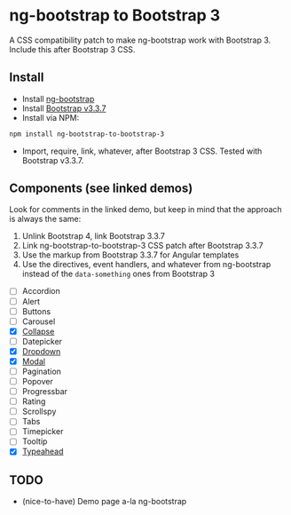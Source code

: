 # ng-bootstrap to Bootstrap 3

A CSS compatibility patch to make ng-bootstrap work with Bootstrap 3.  
Include this after Bootstrap 3 CSS.

## Install

* Install [ng-bootstrap](https://github.com/ng-bootstrap/ng-bootstrap)
* Install [Bootstrap v3.3.7](https://github.com/twbs/bootstrap/tree/v3.3.7)
* Install via NPM:

```sh
npm install ng-bootstrap-to-bootstrap-3
```

* Import, require, link, whatever, after Bootstrap 3 CSS. Tested with Bootstrap v3.3.7.

## Components (see linked demos)

Look for comments in the linked demo, but keep in mind that the approach is always the same:

1. Unlink Bootstrap 4, link Bootstrap 3.3.7
1. Link ng-bootstrap-to-bootstrap-3 CSS patch after Bootstrap 3.3.7
1. Use the markup from Bootstrap 3.3.7 for Angular templates
1. Use the directives, event handlers, and whatever from ng-bootstrap instead of the `data-something` ones from Bootstrap 3

- [ ] Accordion
- [ ] Alert
- [ ] Buttons
- [ ] Carousel
- [x] [Collapse](http://plnkr.co/edit/RFmsRuUJOJrcmzM6O7Bs?p=preview)
- [ ] Datepicker
- [x] [Dropdown](http://plnkr.co/edit/7BTLmeacBXrH84vExqbX?p=preview)
- [x] [Modal](http://plnkr.co/edit/ITBzkXeUfmb71afvSxmA?p=preview)
- [ ] Pagination
- [ ] Popover
- [ ] Progressbar
- [ ] Rating
- [ ] Scrollspy
- [ ] Tabs
- [ ] Timepicker
- [ ] Tooltip
- [x] [Typeahead](http://plnkr.co/edit/Nn54QCzKNcWCfd1n2kAu?p=preview)

## TODO

- (nice-to-have) Demo page a-la ng-bootstrap
